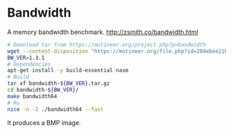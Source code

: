 # Bandwidth

A memory bandwidth benchmark. http://zsmith.co/bandwidth.html

```bash
# Download tar from https://mutineer.org/project.php?p=bandwidth
wget --content-disposition "https://mutineer.org/file.php?id=284ebee21bde256fd0daeae91242c2b73d9cf1df&p=bandwidth"
BW_VER=1.3.1
# Dependencies
apt-get install -y build-essential nasm
# Build
tar xf bandwidth-${BW_VER}.tar.gz
cd bandwidth-${BW_VER}/
make bandwidth64
# Ru
nice -n -2 ./bandwidth64 --fast
```

It produces a BMP image.
